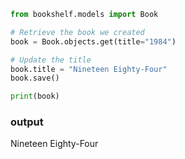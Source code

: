 
```python
from bookshelf.models import Book

# Retrieve the book we created
book = Book.objects.get(title="1984")

# Update the title
book.title = "Nineteen Eighty-Four"
book.save()

print(book)
```

### output
Nineteen Eighty-Four